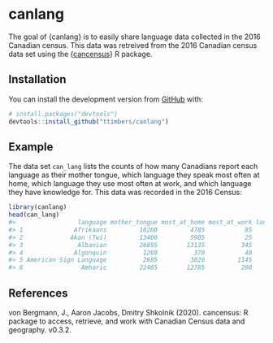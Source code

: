 
<!-- README.md is generated from README.Rmd. Please edit that file -->

# canlang

<!-- badges: start -->

<!-- badges: end -->

The goal of {canlang} is to easily share language data collected in the
2016 Canadian census. This data was retreived from the 2016 Canadian
census data set using the
{[cancensus](https://mountainmath.github.io/cancensus/index.html)} R
package.

## Installation

You can install the development version from
[GitHub](https://github.com/) with:

``` r
# install.packages("devtools")
devtools::install_github("ttimbers/canlang")
```

## Example

The data set `can_lang` lists the counts of how many Canadians report
each language as their mother tongue, which language they speak most
often at home, which language they use most often at work, and which
language they have knowledge for. This data was recorded in the 2016
Census:

``` r
library(canlang)
head(can_lang)
#>                 language mother_tongue most_at_home most_at_work lang_known
#> 1              Afrikaans         10260         4785           85      23415
#> 2             Akan (Twi)         13460         5985           25      22150
#> 3               Albanian         26895        13135          345      31930
#> 4              Algonquin          1260          370           40       2480
#> 5 American Sign Language          2685         3020         1145      21930
#> 6                Amharic         22465        12785          200      33670
```

## References

von Bergmann, J., Aaron Jacobs, Dmitry Shkolnik (2020). cancensus: R
package to access, retrieve, and work with Canadian Census data and
geography. v0.3.2.
